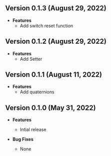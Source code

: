 ## Version 0.1.3 (August 29, 2022)
- **Features**
  - Add switch reset function

## Version 0.1.2 (August 29, 2022)
- **Features**
  - Add Setter

## Version 0.1.1 (August 11, 2022)
- **Features**
  - Add quaternions

## Version 0.1.0 (May 31, 2022)
- **Features**
  - Intial release

- **Bug Fixes**
  - None
